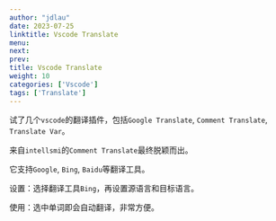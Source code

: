 ```yaml
---
author: "jdlau"
date: 2023-07-25
linktitle: Vscode Translate
menu:
next:
prev:
title: Vscode Translate
weight: 10
categories: ['Vscode']
tags: ['Translate']
---
```



试了几个`vscode`的翻译插件，包括`Google Translate`, `Comment Translate`, `Translate Var`。

来自`intellsmi`的`Comment Translate`最终脱颖而出。

它支持`Google`, `Bing`, `Baidu`等翻译工具。

设置：选择翻译工具`Bing`，再设置源语言和目标语言。

使用：选中单词即会自动翻译，非常方便。
